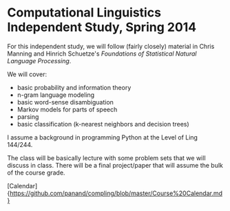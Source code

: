 Computational Linguistics Independent Study, Spring 2014
========

For this independent study, we will follow (fairly closely) material in Chris Manning and Hinrich Schuetze's _Foundations of Statistical Natural Language Processing_.

We will cover:

* basic probability and information theory
* n-gram language modeling
* basic word-sense disambiguation
* Markov models for parts of speech
* parsing
* basic classification (k-nearest neighbors and decision trees)

I assume a background in programming Python at the Level of Ling 144/244.

The class will be basically lecture with some problem sets that we will discuss in class. There will be a final project/paper that will assume the bulk of the course grade.

[Calendar]{https://github.com/panand/compling/blob/master/Course%20Calendar.md}
